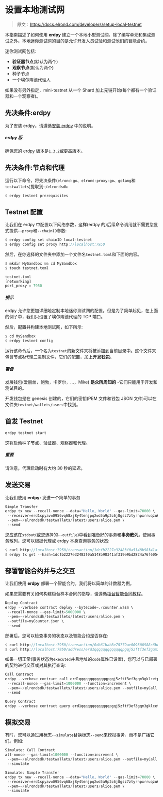 # 设置本地测试网

> 原文：<https://docs.elrond.com/developers/setup-local-testnet>

 本指南描述了如何使用 **erdpy** 建立一个本地小型测试网。除了编写单元和集成测试之外，本地迷你测试网的目的是允许开发人员试验和测试他们的智能合约。

迷你测试网包括:

*   **验证器节点**(默认为两个)
*   **观察节点**(默认为两个)
*   种子节点
*   一个埃尔隆德代理人

如果没有另外指定，mini-testnet 从一个 Shard 加上元链开始(每个都有一个验证器和一个观察者)。

## **先决条件:erdpy**

为了安装 erdpy，请遵循[安装 erdpy](/sdk-and-tools/erdpy/installing-erdpy#install-using-erdpy-up-recommended) 中的说明。

##### erdpy 版

确保您的 erdpy 版本是`1.3.2`或更高版本。

## **先决条件:节点和代理**

运行以下命令，将先决条件(`elrond-go`、`elrond-proxy-go`、`golang`和`testwallets`)提取到`~/elrondsdk`:

```rust
$ erdpy testnet prerequisites 
```

## **Testnet 配置**

让我们在 erdpy 中配置以下网络参数，这样(erdpy 的)后续命令调用就不需要您显式提供`--proxy`和`--chainID`参数:

```rust
$ erdpy config set chainID local-testnet
$ erdpy config set proxy http://localhost:7950 
```

然后，在你选择的文件夹中添加一个文件名`testnet.toml`和下面的内容。

```rust
$ mkdir MySandbox && cd MySandbox
$ touch testnet.toml 
```

```rust
testnet.toml
[networking]
port_proxy = 7950 
```

##### 提示

erdpy 允许您更加详细地定制本地迷你测试网的配置，但是为了简单起见，在上面的例子中，我们只设置了埃尔隆德代理的 TCP 端口。

然后，配置并构建本地测试网，如下所示:

```rust
$ cd MySandbox
$ erdpy testnet config 
```

运行该命令后，一个名为`testnet`的新文件夹将被添加到当前目录中。这个文件夹包含节点&代理二进制文件，它们的配置，加上**开发钱包**。

##### 警告

发展钱包(爱丽丝，鲍勃，卡罗尔，...，Mike) **是众所周知的** -它们只能用于开发和测试目的。

开发钱包是在 genesis 创建的，它们的密钥(PEM 文件和钱包 JSON 文件)可以在文件夹`testnet/wallets/users`中找到。

## **首发 Testnet**

```rust
erdpy testnet start 
```

这将启动种子节点、验证器、观察器和代理。

##### 重要

请注意，代理启动时有大约 30 秒的延迟。

## **发送交易**

让我们使用 **erdpy:** 发送一个简单的事务

```rust
Simple Transfer
erdpy tx new --recall-nonce --data="Hello, World" --gas-limit=70000 \
 --receiver=erd1spyavw0956vq68xj8y4tenjpq2wd5a9p2c6j8gsz7ztyrnpxrruqzu66jx \
 --pem=~/elrondsdk/testwallets/latest/users/alice.pem \
 --send 
```

您应该在`stdout`(或您选择的`--outfile`)中看到准备好的事务和**事务散列**。使用事务散列，您可以根据代理或 erdpy 本身查询事务的状态:

```rust
$ curl http://localhost:7950/transaction/1dcfb2227e32483f0a5148b98341af319e9bd2824a76f605421482b36a1418f7
$ erdpy tx get --hash=1dcfb2227e32483f0a5148b98341af319e9bd2824a76f605421482b36a1418f7 
```

## **部署智能合约并与之交互**

让我们使用 **erdpy** 部署一个智能合约。我们将以简单的计数器为例。

如果您需要有关如何构建柜台样本合同的指导，请遵循[柜台智能合同教程](https://app.gitbook.com/@elrond-docs/s/elrond/developers/dev-tutorials/the-counter-smart-contract#build-the-contract)。

```rust
Deploy Contract
erdpy --verbose contract deploy --bytecode=./counter.wasm \
 --recall-nonce --gas-limit=5000000 \
 --pem=~/elrondsdk/testwallets/latest/users/alice.pem \
 --outfile=myCounter.json \
 --send 
```

部署后，您可以检查事务的状态以及智能合约是否存在:

```rust
$ curl http://localhost:7950/transaction/0db61bab8e78779ae009300988c6be0949086d93e2b7adfddd5e6375a4b6eeb7 | jq
$ curl http://localhost:7950/address/erd1qqqqqqqqqqqqqpgqj5zftf3ef3gqm3gklcetpmxwg43rh8z2d8ss2e49aq | jq 
```

如果一切正常(事务状态为`executed`并且地址的`code`属性已设置)，您可以与已部署的契约进行交互或对其执行查询:

```rust
Call Contract
erdpy --verbose contract call erd1qqqqqqqqqqqqqpgqj5zftf3ef3gqm3gklcetpmxwg43rh8z2d8ss2e49aq \
 --recall-nonce --gas-limit=1000000 --function=increment \
 --pem=~/elrondsdk/testwallets/latest/users/alice.pem --outfile=myCall.json \
 --send 
```

```rust
Query Contract
erdpy --verbose contract query erd1qqqqqqqqqqqqqpgqj5zftf3ef3gqm3gklcetpmxwg43rh8z2d8ss2e49aq --function=get 
```

## **模拟交易**

有时，您可以通过用标志`--simulate`替换标志`--send`来模拟事务，而不是广播它们。例如:

```rust
Simulate: Call Contract
all-nonce --gas-limit=1000000 --function=increment \
 --pem=~/elrondsdk/testwallets/latest/users/alice.pem --outfile=myCall.json \
 --simulate 
```

```rust
Simulate: Simple Transfer
erdpy tx new --recall-nonce --data="Hello, World" --gas-limit=70000 \
 --receiver=erd1spyavw0956vq68xj8y4tenjpq2wd5a9p2c6j8gsz7ztyrnpxrruqzu66jx \
 --pem=~/elrondsdk/testwallets/latest/users/alice.pem \
 --simulate 
```